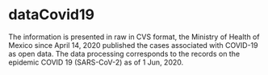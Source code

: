# dataCovid19
The information is presented in raw in CVS format, the Ministry of Health of Mexico since April 14, 2020 published the cases associated with COVID-19 as open data. The data processing corresponds to the records on the epidemic COVID 19 (SARS-CoV-2) as of 1 Jun, 2020. 
